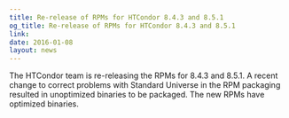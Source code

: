 ```yaml
---
title: Re-release of RPMs for HTCondor 8.4.3 and 8.5.1
og_title: Re-release of RPMs for HTCondor 8.4.3 and 8.5.1
link: 
date: 2016-01-08
layout: news
---
```


The HTCondor team is re-releasing the RPMs for 8.4.3 and 8.5.1. A recent change to correct problems with Standard Universe in the RPM packaging resulted in unoptimized binaries to be packaged. The new RPMs have optimized binaries. 
